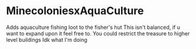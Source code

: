 # MinecoloniesxAquaCulture
Adds aquaculture fishing loot to the fisher's hut
This isn't balanced, if u want to expand upon it feel free to. You could restrict the treasure to higher level buildings
Idk what I'm doing

